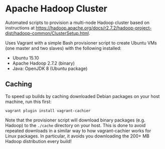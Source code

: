# Apache Hadoop Cluster

Automated scripts to provision a multi-node Hadoop cluster based on instructions at
https://hadoop.apache.org/docs/r2.7.2/hadoop-project-dist/hadoop-common/ClusterSetup.html.

Uses Vagrant with a simple Bash provisioner script to create Ubuntu VMs
(one master and two slaves) with the following installed:

* Ubuntu 15.10
* Apache Hadoop 2.7.2 (binary)
* Java: OpenJDK 8 (Ubuntu package)

## Caching

To speed up builds by caching downloaded Debian packages on your host machine,
run this first:

    vagrant plugin install vagrant-cachier

Note that the provisioner script will download binary packages (e.g. Hadoop) to
the `./cache` directory on your host. This is done to avoid repeated downloads
in a similar way to how vagrant-cachier works for Linux packages. In particular,
it avoids you downloading the 200+ MB Hadoop distribution every build!
